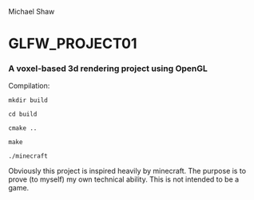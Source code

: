 Michael Shaw
# GLFW_PROJECT01
### A voxel-based 3d rendering project using OpenGL

Compilation:

    mkdir build
    
    cd build
    
    cmake ..
    
    make
    
    ./minecraft

Obviously this project is inspired heavily by minecraft.
The purpose is to prove (to myself) my own technical
ability. This is not intended to be a game.

